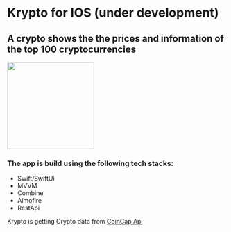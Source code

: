 # Krypto for IOS (under development)
## A crypto shows the the prices and information of the top 100 cryptocurrencies

<img src="https://github.com/mohamedsaber00/Krypto/assets/5902475/33e6b724-4b83-474d-ba06-9338d59789b0" width="200">

### The app is build using the following tech stacks:
- Swift/SwiftUi
- MVVM
- Combine
- Almofire
- RestApi

Krypto is getting Crypto data from [CoinCap Api]


   [CoinCap Api]: <https://docs.coincap.io/#intro>

